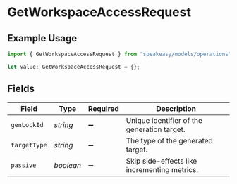 # GetWorkspaceAccessRequest

## Example Usage

```typescript
import { GetWorkspaceAccessRequest } from "speakeasy/models/operations";

let value: GetWorkspaceAccessRequest = {};
```

## Fields

| Field                                        | Type                                         | Required                                     | Description                                  |
| -------------------------------------------- | -------------------------------------------- | -------------------------------------------- | -------------------------------------------- |
| `genLockId`                                  | *string*                                     | :heavy_minus_sign:                           | Unique identifier of the generation target.  |
| `targetType`                                 | *string*                                     | :heavy_minus_sign:                           | The type of the generated target.            |
| `passive`                                    | *boolean*                                    | :heavy_minus_sign:                           | Skip side-effects like incrementing metrics. |